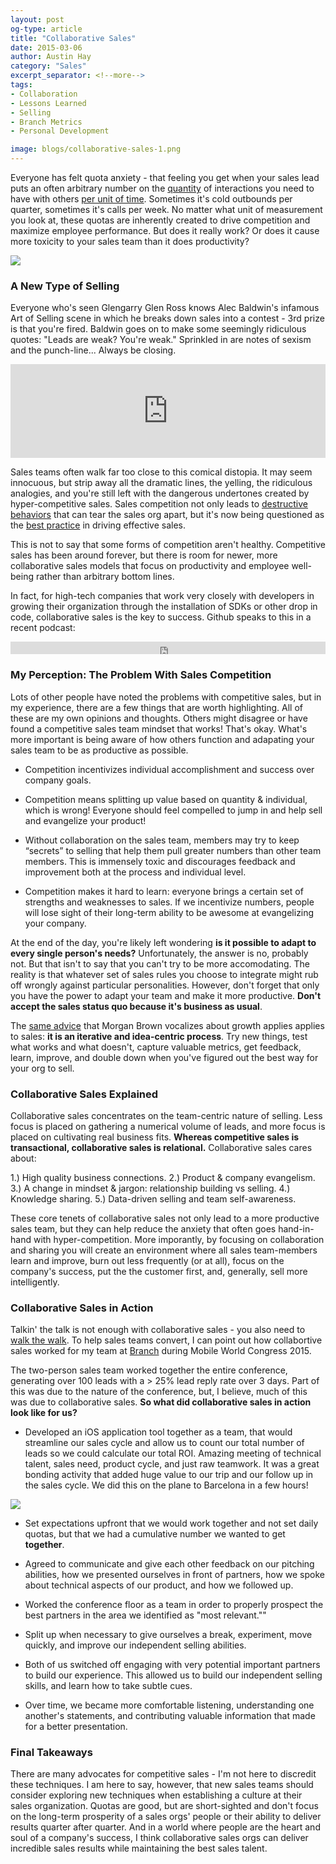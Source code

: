 ```yaml
---
layout: post
og-type: article
title: "Collaborative Sales"
date: 2015-03-06
author: Austin Hay
category: "Sales"
excerpt_separator: <!--more-->
tags:
- Collaboration
- Lessons Learned
- Selling
- Branch Metrics
- Personal Development

image: blogs/collaborative-sales-1.png
---
```


Everyone has felt quota anxiety - that feeling you get when your sales lead puts an often arbitrary number on the <u>quantity</u> of interactions you need to have  with others <u>per unit of time</u>. Sometimes it's cold outbounds per quarter, sometimes it's calls per week. No matter what unit of measurement you look at, these quotas are inherently created to drive competition and maximize employee performance. But does it really work? Or does it cause more toxicity to your sales team than it does productivity?

<img class="imageright" src="/images/blogs/collaborative-sales-1.jpg">

### A New Type of Selling ###

Everyone who's seen Glengarry Glen Ross knows Alec Baldwin's infamous Art of Selling scene in which he breaks down sales into a contest - 3rd prize is that you're fired. Baldwin goes on to make some seemingly ridiculous quotes: "Leads are weak? You're weak." Sprinkled in are notes of sexism and the punch-line... Always be closing. 

<div class="imageleft">
<iframe width="100%" height="auto" src="https://www.youtube.com/watch?v=3oQZsuJyy-U" frameborder="0" allowfullscreen></iframe>
</div>

Sales teams often walk far too close to this comical distopia. It may seem innocuous, but strip away all the dramatic lines, the yelling, the ridiculous analogies, and you're still left with the dangerous undertones created by hyper-competitive sales. Sales competition not only leads to [destructive behaviors](http://www.tlnt.com/2012/01/10/10-destructive-behaviors-that-can-bring-down-a-team%E2%80%99s-success/) that can tear the sales org apart, but it's now being questioned as the [best practice](http://enterprise-gamification.com/index.php?option=com_content&view=article&id=197:9-reasons-why-competition-is-bad-for-sales&catid=10&Itemid=16&lang=en) in driving effective sales.

This is not to say that some forms of competition aren't healthy. Competitive sales has been around forever, but there is room for newer, more collaborative sales models that focus on productivity and employee well-being rather than arbitrary bottom lines.

In fact, for high-tech companies that work very closely with developers in growing their organization through the installation of SDKs or other drop in code, collaborative sales is the key to success. Github speaks to this in a recent podcast:

<iframe width="100%" height="20" scrolling="no" frameborder="no" src="https://w.soundcloud.com/player/?url=https%3A//api.soundcloud.com/tracks/194421673&amp;color=ff5500&amp;inverse=false&amp;auto_play=false&amp;show_user=true"></iframe>

### My Perception: The Problem With Sales Competition ###

Lots of other people have noted the problems with competitive sales, but in my experience, there are a few things that are worth highlighting. All of these are my own opinions and thoughts. Others might disagree or have found a competitive sales team mindset that works! That's okay. What's more important is being aware of how others function and adapating your sales team to be as productive as possible. 

* Competition incentivizes individual accomplishment and success over company goals.

* Competition means splitting up value based on quantity &amp; individual, which is wrong! Everyone should feel compelled to jump in and help sell and evangelize your product!

* Without collaboration on the sales team, members may try to keep “secrets” to selling that help them pull greater numbers than other team members. This is immensely toxic and discourages feedback and improvement both at the process and individual level.

* Competition makes it hard to learn: everyone brings a certain set of strengths and weaknesses to sales. If we incentivize numbers, people will lose sight of their long-term ability to be awesome at evangelizing your company.

At the end of the day, you're likely left wondering <b>is it possible to adapt to every single person's needs?</b> Unfortunately, the answer is no, probably not. But that isn't to say that you can't try to be more accomodating. The reality is that whatever set of sales rules you choose to integrate might rub off wrongly against particular personalities. However, don't forget that only you have the power to adapt your team and make it more productive. <b>Don't accept the sales status quo because it's business as usual</b>. 

The [same advice](https://blog.branch.io/ideas-are-the-currency-of-growth/) that Morgan Brown vocalizes about growth applies applies to sales: <b>it is an iterative and idea-centric process</b>. Try new things, test what works and what doesn't, capture valuable metrics, get feedback, learn, improve, and double down when you've figured out the best way for your org to sell.

### Collaborative Sales Explained ###

Collaborative sales concentrates on the team-centric nature of selling. Less focus is placed on gathering a numerical volume of leads, and more focus is placed on cultivating real business fits. <b>Whereas competitive sales is transactional, collaborative sales is relational.</b> Collaborative sales cares about: 

1.) High quality business connections.
2.) Product &amp; company evangelism.
3.) A change in mindset &amp; jargon: relationship building vs selling.
4.) Knowledge sharing.
5.) Data-driven selling and team self-awareness.

These core tenets of collaborative sales not only lead to a more productive sales team, but they can help reduce the anxiety that often goes hand-in-hand with hyper-competition. More imporantly, by focusing on collaboration and sharing you will create an environment where all sales team-members learn and improve, burn out less frequently (or at all), focus on the company's success, put the the customer first, and, generally, sell more intelligently. 

### Collaborative Sales in Action ###

Talkin' the talk is not enough with collaborative sales - you also need to [walk the walk](https://www.youtube.com/watch?v=qIOFs2onNE0). To help sales teams convert, I can point out how collabortive sales worked for my team at [Branch](https://branch.io) during Mobile World Congress 2015. 

The two-person sales team worked together the entire conference, generating over 100 leads with a > 25% lead reply rate over 3 days. Part of this was due to the nature of the conference, but, I believe, much of this was due to collaborative sales. <b>So what did collaborative sales in action look like for us?</b>

* Developed an iOS application tool together as a team, that would streamline our sales cycle and allow us to count our total number of leads so we could calculate our total ROI. Amazing meeting of technical talent, sales need, product cycle, and just raw teamwork. It was a great bonding activity that added huge value to our trip and our follow up in the sales cycle. We did this on the plane to Barcelona in a few hours!

<img class="imageleft" src="/images/blogs/collaborative-sales-2.jpg">

* Set expectations upfront that we would work together and not set daily quotas, but that we had a cumulative number we wanted to get <b>together</b>.

* Agreed to communicate and give each other feedback on our pitching abilities, how we presented ourselves in front of partners, how we spoke about technical aspects of our product, and how we followed up.

* Worked the conference floor as a team in order to properly prospect the best partners in the area we identified as "most relevant.""

* Split up when necessary to give ourselves a break, experiment, move quickly, and improve our independent selling abilities. 

* Both of us switched off engaging with very potential important partners to build our experience. This allowed us to build our independent selling skills, and learn how to take subtle cues.

* Over time, we became more comfortable listening, understanding one another's statements, and contributing valuable information that made for a better presentation.

### Final Takeaways ###

There are many advocates for competitive sales - I'm not here to discredit these techniques. I am here to say, however, that new sales teams should consider exploring new techniques when establishing a culture at their sales organization. Quotas are good, but are short-sighted and don't focus on the long-term prosperity of a sales orgs' people or their ability to deliver results quarter after quarter. And in a world where people are the heart and soul of a company's success, I think collaborative sales orgs can deliver incredible sales results while maintaining the best sales talent.

